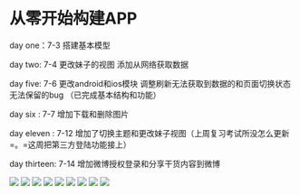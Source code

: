 # 从零开始构建APP

day one：7-3 搭建基本模型

day two: 7-4 更改妹子的视图 添加从网络获取数据

day five: 7-6 更改android和ios模块 调整刷新无法获取到数据的和页面切换状态无法保留的bug （已完成基本结构和功能）

day six : 7-7 增加下载和删除图片

day eleven : 7-12 增加了切换主题和更改妹子视图（上周复习考试所没怎么更新=。=这周把第三方登陆功能接上）

day thirteen: 7-14 增加微博授权登录和分享干货内容到微博

![](https://github.com/zzzzzzzz3/MyApp/blob/master/device-2016-07-14-075207.png)
![](https://github.com/zzzzzzzz3/MyApp/blob/master/device-2016-07-14-051855.png)
![](https://github.com/zzzzzzzz3/MyApp/blob/master/device-2016-07-14-052414.png)
![](https://github.com/zzzzzzzz3/MyApp/blob/master/picture/screenshot0.png) ![](https://github.com/zzzzzzzz3/MyApp/blob/master/picture/screenshot1.png)
![](https://github.com/zzzzzzzz3/MyApp/blob/master/picture/screenshot2.png)  ![](https://github.com/zzzzzzzz3/MyApp/blob/master/picture/screenshot3.png)
![](https://github.com/zzzzzzzz3/MyApp/blob/master/picture/screenshot4.png)
![](https://github.com/zzzzzzzz3/MyApp/blob/master/picture/screenshot5.png)


